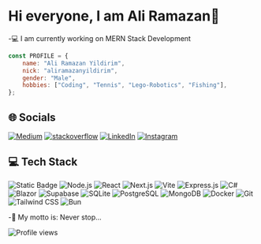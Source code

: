 # Hi everyone, I am Ali Ramazan👋

-💻 I am currently working on MERN Stack Development

```javascript
const PROFILE = {
    name: "Ali Ramazan Yildirim",
    nick: "aliramazanyildirim",
    gender: "Male",
    hobbies: ["Coding", "Tennis", "Lego-Robotics", "Fishing"],
};
```

## 🌐 Socials

[![Medium](https://img.shields.io/badge/Medium-%25?style=plastic&logo=medium&logoColor=white&color=black)](https://medium.com/@aliramazanyildirim) [![stackoverflow](https://img.shields.io/badge/stackoverflow-%25?style=plastic&logo=stackoverflow&logoColor=white&color=%23F58025)](https://stackoverflow.com/users/18198206/aliramazanyildirim) [![LinkedIn](https://img.shields.io/badge/LinkedIn-%25?style=plastic&logo=linkedin&logoColor=white&color=%23004088)](https://de.linkedin.com/in/ali-ramazan-yildirim) [![Instagram](https://img.shields.io/badge/Instagram-%25?style=plastic&logo=instagram&logoColor=white&color=%23FF0069)](https://instagram.com/aliramazanyildirim)

## 💻 Tech Stack

![Static Badge](https://img.shields.io/badge/JavaScript-%25?style=plastic&logo=JavaScript&logoColor=black&color=%23F7DF1E) ![Node.js](https://img.shields.io/badge/Node.js-%25?style=plastic&logo=nodedotjs&logoColor=white&color=%235FA04E) ![React](https://img.shields.io/badge/React-%25?style=plastic&logo=react&logoColor=black&color=%2361DAFB) ![Next.js](https://img.shields.io/badge/Next.js-%25?style=plastic&logo=next.js&logoColor=white&color=%23000000) ![Vite](https://img.shields.io/badge/Vite-%25?style=plastic&logo=vite&logoColor=%23FFDB00&color=%23646CFF) ![Express.js](https://img.shields.io/badge/Express.js-%25?style=plastic&logo=express&logoColor=white&color=%23000000) ![C#](https://img.shields.io/badge/C%23-%25?style=plastic&logo=c%23&logoColor=white&color=%23663399) ![Blazor](https://img.shields.io/badge/Blazor-%25?style=plastic&logo=blazor&logoColor=white&color=%23512BD4) ![Supabase](https://img.shields.io/badge/Supabase-%25?style=plastic&logo=supabase&logoColor=black) ![SQLite](https://img.shields.io/badge/SQLite-%25?style=plastic&logo=sqlite&color=%23003B57) ![PostgreSQL](https://img.shields.io/badge/PostgreSQL-%25?style=plastic&logo=postgresql&logoColor=white&color=%234169E1) ![MongoDB](https://img.shields.io/badge/MongoDB-%25?style=plastic&logo=mongodb&logoColor=white&color=%2347A248) ![Docker](https://img.shields.io/badge/Docker-%25?style=plastic&logo=docker&logoColor=white&color=%232496ED) ![Git](https://img.shields.io/badge/Git-%25?style=plastic&logo=git&logoColor=white&color=%23F05032) ![Tailwind CSS](https://img.shields.io/badge/Tailwind%20CSS-%25?style=plastic&logo=tailwindcss&logoColor=white&color=%2306B6D4) ![Bun](https://img.shields.io/badge/Bun-%25?style=plastic&logo=bun&logoColor=white&color=%23000000)

-🔭 My motto is: Never stop...

![Profile views](https://komarev.com/ghpvc/?username=AliRamazanYildirim&label=Profile%20views&color=0e75b6&style=flat)
